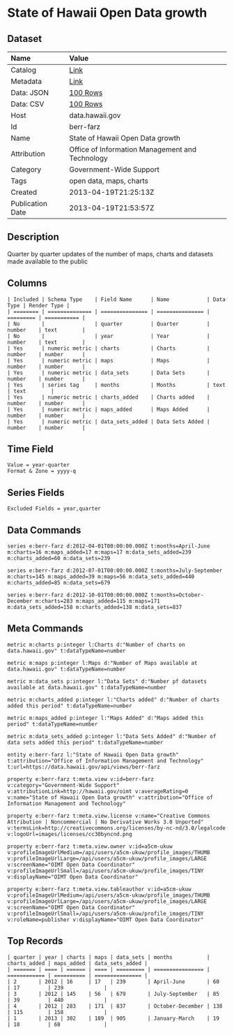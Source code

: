 # State of Hawaii Open Data growth

## Dataset

| Name | Value |
| :--- | :---- |
| Catalog | [Link](https://catalog.data.gov/dataset/state-of-hawaii-open-data-growth-b6a6b) |
| Metadata | [Link](https://data.hawaii.gov/api/views/berr-farz) |
| Data: JSON | [100 Rows](https://data.hawaii.gov/api/views/berr-farz/rows.json?max_rows=100) |
| Data: CSV | [100 Rows](https://data.hawaii.gov/api/views/berr-farz/rows.csv?max_rows=100) |
| Host | data.hawaii.gov |
| Id | berr-farz |
| Name | State of Hawaii Open Data growth |
| Attribution | Office of Information Management and Technology |
| Category | Government-Wide Support |
| Tags | open data, maps, charts |
| Created | 2013-04-19T21:25:13Z |
| Publication Date | 2013-04-19T21:53:57Z |

## Description

Quarter by quarter updates of the number of maps, charts and datasets made available to the public

## Columns

```ls
| Included | Schema Type    | Field Name      | Name            | Data Type | Render Type |
| ======== | ============== | =============== | =============== | ========= | =========== |
| No       |                | quarter         | Quarter         | number    | text        |
| No       |                | year            | Year            | number    | text        |
| Yes      | numeric metric | charts          | Charts          | number    | number      |
| Yes      | numeric metric | maps            | Maps            | number    | number      |
| Yes      | numeric metric | data_sets       | Data Sets       | number    | number      |
| Yes      | series tag     | months          | Months          | text      | text        |
| Yes      | numeric metric | charts_added    | Charts added    | number    | number      |
| Yes      | numeric metric | maps_added      | Maps Added      | number    | number      |
| Yes      | numeric metric | data_sets_added | Data Sets Added | number    | number      |
```

## Time Field

```ls
Value = year-quarter
Format & Zone = yyyy-q
```

## Series Fields

```ls
Excluded Fields = year,quarter
```

## Data Commands

```ls
series e:berr-farz d:2012-04-01T00:00:00.000Z t:months=April-June m:charts=16 m:maps_added=17 m:maps=17 m:data_sets_added=239 m:charts_added=60 m:data_sets=239

series e:berr-farz d:2012-07-01T00:00:00.000Z t:months=July-September m:charts=145 m:maps_added=39 m:maps=56 m:data_sets_added=440 m:charts_added=85 m:data_sets=679

series e:berr-farz d:2012-10-01T00:00:00.000Z t:months=October-December m:charts=283 m:maps_added=115 m:maps=171 m:data_sets_added=158 m:charts_added=138 m:data_sets=837
```

## Meta Commands

```ls
metric m:charts p:integer l:Charts d:"Number of charts on data.hawaii.gov" t:dataTypeName=number

metric m:maps p:integer l:Maps d:"Number of Maps available at data.hawaii.gov" t:dataTypeName=number

metric m:data_sets p:integer l:"Data Sets" d:"Number pf datasets available at data.hawaii.gov" t:dataTypeName=number

metric m:charts_added p:integer l:"Charts added" d:"Number of charts added this period" t:dataTypeName=number

metric m:maps_added p:integer l:"Maps Added" d:"Maps added this period" t:dataTypeName=number

metric m:data_sets_added p:integer l:"Data Sets Added" d:"Number of data sets added this period" t:dataTypeName=number

entity e:berr-farz l:"State of Hawaii Open Data growth" t:attribution="Office of Information Management and Technology" t:url=https://data.hawaii.gov/api/views/berr-farz

property e:berr-farz t:meta.view v:id=berr-farz v:category="Government-Wide Support" v:attributionLink=http://hawaii.gov/oimt v:averageRating=0 v:name="State of Hawaii Open Data growth" v:attribution="Office of Information Management and Technology"

property e:berr-farz t:meta.view.license v:name="Creative Commons Attribution | Noncommercial | No Derivative Works 3.0 Unported" v:termsLink=http://creativecommons.org/licenses/by-nc-nd/3.0/legalcode v:logoUrl=images/licenses/cc30byncnd.png

property e:berr-farz t:meta.view.owner v:id=a5cm-ukuw v:profileImageUrlMedium=/api/users/a5cm-ukuw/profile_images/THUMB v:profileImageUrlLarge=/api/users/a5cm-ukuw/profile_images/LARGE v:screenName="OIMT Open Data Coordinator" v:profileImageUrlSmall=/api/users/a5cm-ukuw/profile_images/TINY v:displayName="OIMT Open Data Coordinator"

property e:berr-farz t:meta.view.tableauthor v:id=a5cm-ukuw v:profileImageUrlMedium=/api/users/a5cm-ukuw/profile_images/THUMB v:profileImageUrlLarge=/api/users/a5cm-ukuw/profile_images/LARGE v:screenName="OIMT Open Data Coordinator" v:profileImageUrlSmall=/api/users/a5cm-ukuw/profile_images/TINY v:roleName=publisher v:displayName="OIMT Open Data Coordinator"
```

## Top Records

```ls
| quarter | year | charts | maps | data_sets | months           | charts_added | maps_added | data_sets_added | 
| ======= | ==== | ====== | ==== | ========= | ================ | ============ | ========== | =============== | 
| 2       | 2012 | 16     | 17   | 239       | April-June       | 60           | 17         | 239             | 
| 3       | 2012 | 145    | 56   | 679       | July-September   | 85           | 39         | 440             | 
| 4       | 2012 | 283    | 171  | 837       | October-December | 138          | 115        | 158             | 
| 1       | 2013 | 302    | 189  | 905       | January-March    | 19           | 18         | 68              | 
```